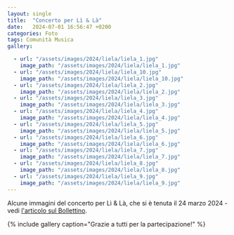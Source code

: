 ```yaml
---
layout: single
title:  "Concerto per Lì & Là"
date:   2024-07-01 16:56:47 +0200
categories: Foto
tags: Comunità Musica
gallery: 

  - url: "/assets/images/2024/liela/liela_1.jpg"
    image_path: "/assets/images/2024/liela/liela_1.jpg"
  - url: "/assets/images/2024/liela/liela_10.jpg"
    image_path: "/assets/images/2024/liela/liela_10.jpg"
  - url: "/assets/images/2024/liela/liela_2.jpg"
    image_path: "/assets/images/2024/liela/liela_2.jpg"
  - url: "/assets/images/2024/liela/liela_3.jpg"
    image_path: "/assets/images/2024/liela/liela_3.jpg"
  - url: "/assets/images/2024/liela/liela_4.jpg"
    image_path: "/assets/images/2024/liela/liela_4.jpg"
  - url: "/assets/images/2024/liela/liela_5.jpg"
    image_path: "/assets/images/2024/liela/liela_5.jpg"
  - url: "/assets/images/2024/liela/liela_6.jpg"
    image_path: "/assets/images/2024/liela/liela_6.jpg"
  - url: "/assets/images/2024/liela/liela_7.jpg"
    image_path: "/assets/images/2024/liela/liela_7.jpg"
  - url: "/assets/images/2024/liela/liela_8.jpg"
    image_path: "/assets/images/2024/liela/liela_8.jpg"
  - url: "/assets/images/2024/liela/liela_9.jpg"
    image_path: "/assets/images/2024/liela/liela_9.jpg"
---
```


Alcune immagini del concerto per Lì & Là, che si è tenuta il 24 marzo 2024 - vedi <a href="/bollettino/2407/concerto-liela/">l'articolo sul Bollettino</a>.




{% include gallery caption="Grazie a tutti per la partecipazione!" %}


